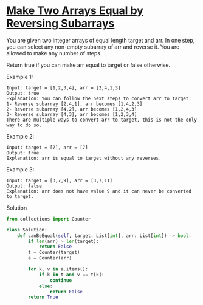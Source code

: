 # [Make Two Arrays Equal by Reversing Subarrays](https://leetcode.com/problems/make-two-arrays-equal-by-reversing-subarrays/description/)

You are given two integer arrays of equal length target and arr. In one step, you can select any non-empty subarray of 
arr and reverse it. You are allowed to make any number of steps.

Return true if you can make arr equal to target or false otherwise.

Example 1:
```
Input: target = [1,2,3,4], arr = [2,4,1,3]
Output: true
Explanation: You can follow the next steps to convert arr to target:
1- Reverse subarray [2,4,1], arr becomes [1,4,2,3]
2- Reverse subarray [4,2], arr becomes [1,2,4,3]
3- Reverse subarray [4,3], arr becomes [1,2,3,4]
There are multiple ways to convert arr to target, this is not the only way to do so.
```
Example 2:
```
Input: target = [7], arr = [7]
Output: true
Explanation: arr is equal to target without any reverses.
```
Example 3:
```
Input: target = [3,7,9], arr = [3,7,11]
Output: false
Explanation: arr does not have value 9 and it can never be converted to target.
```
Solution
```python
from collections import Counter

class Solution:
    def canBeEqual(self, target: List[int], arr: List[int]) -> bool:
        if len(arr) > len(target):
            return False
        t = Counter(target)
        a = Counter(arr)

        for k, v in a.items():
            if k in t and v == t[k]:
                continue
            else:
                return False
        return True
```